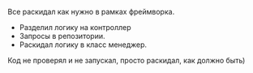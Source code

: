 Все раскидал как нужно в рамках фреймворка.

* Разделил логику на контроллер 
* Запросы в репозитории.
* Раскидал логику в класс менеджер.


Код не проверял и не запускал, просто раскидал, как должно быть)